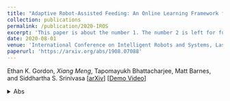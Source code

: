 ```yaml
---
title: "Adaptive Robot-Assisted Feeding: An Online Learning Framework for Acquiring Previously-Unseen Food Items"
collection: publications
permalink: /publication/2020-IROS
excerpt: 'This paper is about the number 1. The number 2 is left for future work.'
date: 2020-08-01
venue: 'International Conference on Intelligent Robots and Systems, Las Vegas, US, 2020'
paperurl: 'https://arxiv.org/abs/1908.07088'
---
```


Ethan K. Gordon, *Xiang Meng*, Tapomayukh Bhattacharjee, Matt Barnes, and Siddhartha S. Srinivasa
[[arXiv](https://arxiv.org/abs/1908.07088)] [[Demo Video](https://www.youtube.com/watch?v=YI6hSol2oR4)]
<details>
<summary>Abs</summary>
<br>
A successful robot-assisted feeding system requires bite acquisition of a wide variety of food items. It must adapt to changing user food preferences under uncertain visual and physical environments. Different food items in different environmental conditions require different manipulation strategies for successful bite acquisition. Therefore, a key challenge is how to handle previously unseen food items with very different success rate distributions over strategy. Combining low-level controllers and planners into discrete action trajectories, we show that the problem can be represented using a linear contextual bandit setting. We construct a simulated environment using a doubly robust loss estimate from previously seen food items, which we use to tune the parameters of off-the-shelf contextual bandit algorithms. Finally, we demonstrate empirically on a robot-assisted feeding system that, even starting with a model trained on thousands of skewering attempts on dissimilar previously seen food items, ϵ-greedy and LinUCB algorithms can quickly converge to the most successful manipulation strategy. 
</details>